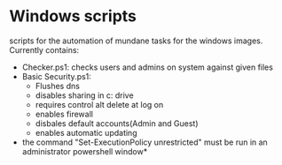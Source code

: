 # Windows scripts

scripts for the automation of mundane tasks for the windows images.
Currently contains:
* Checker.ps1: checks users and admins on system against given files
* Basic Security.ps1: 
  - Flushes dns
  - disables sharing in c: drive
  - requires control alt delete at log on
  - enables firewall
  - disbales default accounts(Admin and Guest) 
  - enables automatic updating
* the command "Set-ExecutionPolicy unrestricted" must be run in an administrator powershell window*
